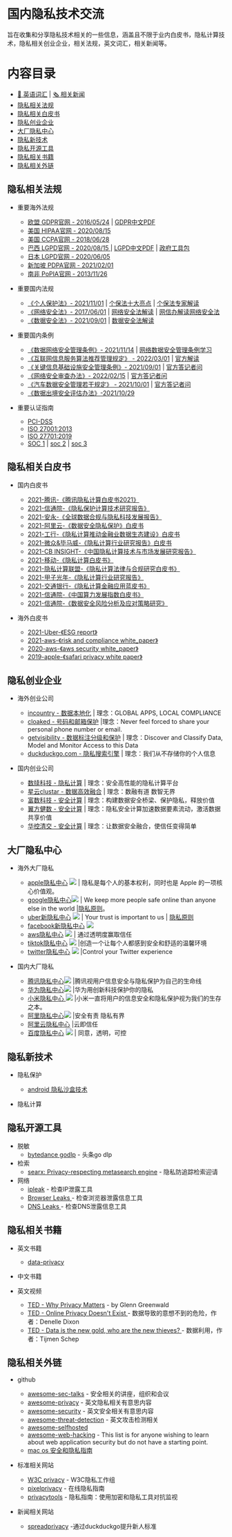 # 国内隐私技术交流
旨在收集和分享隐私技术相关的一些信息，涵盖且不限于业内白皮书，隐私计算技术，隐私相关创业企业，相关法规，英文词汇，相关新闻等。

# 内容目录
   * [📙 英语词汇](./EnglishVocabulary.md) | [🗞️ 相关新闻](./news.md)
   * [隐私相关法规](#隐私相关法规)
   * [隐私相关白皮书](#隐私相关白皮书)
   * [隐私创业企业](#隐私创业企业)
   * [大厂隐私中心](#大厂隐私中心)
   * [隐私新技术](#隐私新技术)
   * [隐私开源工具](#隐私开源工具)
   * [隐私相关书籍](#隐私相关书籍)
   * [隐私相关外链](#隐私相关外链)
   
## 隐私相关法规
 * 重要海外法规
   * [欧盟 GDPR官网 - 2016/05/24](https://gdpr-info.eu/) | [GDPR中文PDF](./files/laws/欧盟《通用数据保护条例》GDPR-高质量译文(全)%20.pdf) 
   * [美国 HIPAA官网 - 2020/08/15 ](https://www.hhs.gov/hipaa/index.html) 
   * [美国 CCPA官网 - 2018/06/28 ](https://leginfo.legislature.ca.gov/faces/billTextClient.xhtml?bill_id=201720180AB375) 
   * [巴西 LGPD官网 - 2020/08/15 ](https://www.gov.br/cidadania/pt-br/acesso-a-informacao/lgpd) | [LGPD中文PDF](./files/laws/巴西通用数据保护法_译文.pdf) | [政府工具包](https://www.gov.br/governodigital/pt-br/governanca-de-dados/guias-operacionais-para-adequacao-a-lgpd)
   * [日本 LGPD官网 - 2020/06/05 ](https://www.ppc.go.jp/en/legal/) 
   * [新加坡 PDPA官网 - 2021/02/01 ](https://www.pdpc.gov.sg/Overview-of-PDPA/The-Legislation/Personal-Data-Protection-Act) 
   * [南非 PoPIA官网 - 2013/11/26 ](https://www.justice.gov.za/inforeg/legal/InfoRegSA-act-2013-004.pdf) 
  
 * 重要国内法规
   * [《个人保护法》- 2021/11/01](http://www.npc.gov.cn/npc/c30834/202108/a8c4e3672c74491a80b53a172bb753fe.shtml) | [个保法十大亮点](https://mp.weixin.qq.com/s/EOEYNAeG5Cxq3e3G4Mk87g) | [个保法专家解读](https://mp.weixin.qq.com/s/8-CTTz2Iv4bOlCbPbvNl5w)
   * [《网络安全法》- 2017/06/01](http://www.cac.gov.cn/2016-11/07/c_1119867116.htm) | [网络安全法解读](http://www.mca.gov.cn/article/zt_gjaqr2021/zjjd/202104/20210400033201.shtml) | [网信办解读网络安全法](http://www.cac.gov.cn/2020-05/03/c_1590051734208776.htm)
   * [《数据安全法》- 2021/09/01](http://www.npc.gov.cn/npc/c30834/202106/7c9af12f51334a73b56d7938f99a788a.shtml) | [数据安全法解读](http://www.cac.gov.cn/2021-06/15/c_1625341228851523.htm)
  
 * 重要国内条例
   * [《数据网络安全管理条例》- 2021/11/14](http://www.cac.gov.cn/2021-11/14/c_1638501991577898.htm) |  [网络数据安全管理条例学习](https://mp.weixin.qq.com/s?__biz=MzIwNTA4NjAxMw==&mid=2648971266&idx=1&sn=12be3b5cab15294ff4530022831dec35&chksm=8f26f450b8517d462e0bce18fbf1e5898e475f8ce50d5ec621758e6893dc3948e20ee72d0742&token=557650794&lang=zh_CN#rd)
   * [《互联网信息服务算法推荐管理规定》 - 2022/03/01](http://www.cac.gov.cn/2022-01/04/c_1642894606364259.htm) | [官方解读](https://mp.weixin.qq.com/s/z6lPpeZ5RJXAeMjo7l2NGA)
   * [《关键信息基础设施安全管理条例》- 2021/09/01](http://www.gov.cn/zhengce/content/2021-08/17/content_5631671.htm) | [官方答记者问](https://mp.weixin.qq.com/s/7epChMnwiZU3mUV_dGawqA)
   * [《网络安全审查办法》- 2022/02/15](http://www.cac.gov.cn/2022-01/04/c_1642894602182845.htm) | [官方答记者问](https://mp.weixin.qq.com/s/Avfc4EbEAEKkuo0CTDH7sQ)
   * [《汽车数据安全管理若干规定》 - 2021/10/01](http://www.cac.gov.cn/2021-08/20/c_1631049984897667.htm) | [官方答记者问](https://mp.weixin.qq.com/s/rxL7pUJV3P7sGAFqdjTZoA)
   * [《数据出境安全评估办法》-2021/10/29](http://www.moj.gov.cn/pub/sfbgw/lfyjzj/lflfyjzj/202110/t20211029_440268.html)

 * 重要认证指南
   * [PCI-DSS](https://www.pcisecuritystandards.org/pdfs/chinese_simplified_pci_dss_audit_procedures_v1-1.pdf)
   * [ISO 27001:2013](https://www.iso.org/standard/54534.html)
   * [ISO 27701:2019](https://www.iso.org/standard/71670.html)
   * [SOC 1](https://us.aicpa.org/interestareas/frc/assuranceadvisoryservices/aicpasoc1report) | [soc 2](https://us.aicpa.org/interestareas/frc/assuranceadvisoryservices/aicpasoc2report) | [soc 3](https://us.aicpa.org/interestareas/frc/assuranceadvisoryservices/aicpasoc3report)
  
   
## 隐私相关白皮书
  * 国内白皮书
    * [2021-腾讯-《腾讯隐私计算白皮书2021》](./files/whitepaper/2021-腾讯隐私计算白皮书2021.pdf)
    * [2021-信通院-《隐私保护计算技术研究报告》](./files/whitepaper/2020-信通院-隐私保护计算技术研究报告.pdf)
    * [2021-安永-《全球数据合规与隐私科技发展报告》](./files/whitepaper/2021-安永-全球数据合规与隐私科技发展报告.pdf)
    * [2021-阿里云-《数据安全隐私保护》白皮书](./files/whitepaper/2021-阿里云-数据安全隐私保护白皮书.pdf)
    * [2021-工行-《隐私计算推动金融业数据生态建设》白皮书](./files/whitepaper/2021-11《隐私计算推动金融业数据生态建设》白皮书.pdf)
    * [2021-微众&毕马威-《隐私计算行业研究报告》白皮书](./files/whitepaper/2021-微众&毕马威-隐私计算行业研究报告.pdf)
    * [2021-CB INSIGHT-《中国隐私计算技术与市场发展研究报告》](./files/whitepaper/2021-12中国隐私计算技术与市场发展研究报告.pdf)
    * [2021-移动-《隐私计算白皮书》](./files/whitepaper/2021-移动-隐私计算白皮书.pdf)
    * [2021-隐私计算联盟-《隐私计算法律与合规研究白皮书》](./files/whitepaper/2021-隐私计算联盟-隐私计算法律与合规研究白皮书.pdf)
    * [2021-甲子光年-《隐私计算行业研究报告》](./files/whitepaper/2021-甲子光年-隐私计算行业研究报告.pdf)
    * [2021-交通银行-《隐私计算金融应用蓝皮书》](./files/whitepaper/2021-交通银行-隐私计算金融应用蓝皮书.pdf)
    * [2021-信通院-《中国算力发展指数白皮书》](./files/whitepaper/2021-信通院-中国算力发展指数白皮书.pdf)
    * [2021-信通院-《数据安全风险分析及应对策略研究》](./files/whitepaper/2021-信通院-数据安全风险分析及应对策略研究.pdf)

  * 海外白皮书
    * [2021-Uber-《ESG report》](./files/whitepaper/2021-Uber-ESG-Report.pdf)
    * [2021-aws-《risk and compliance white_paper》](./files/whitepaper/2021_AWS_Risk_and_Compliance_Whitepaper.pdf)
    * [2020-aws-《aws security white_paper》](./files/whitepaper/2020-AWS_Security_Whitepaper.pdf)
    * [2019-apple-《safari privacy white paper》](./files/whitepaper/2019-apple-Safari_White_Paper_Nov_2019.pdf)


## 隐私创业企业
 * 海外创业公司
   * [incountry - 数据本地化](https://incountry.com/) | 理念：GLOBAL APPS, LOCAL COMPLIANCE 
   * [cloaked - 号码和邮箱保护](https://www.cloaked.app/) |理念：Never feel forced to share your personal phone number or email. 
   * [getvisibility - 数据标注分级和保护](https://www.getvisibility.com/) | 理念：Discover and Classify Data, Model and Monitor Access to this Data 
   * [duckduckgo.com - 隐私搜索引擎](https://duckduckgo.com/) | 理念：我们从不存储你的个人信息 
     
 * 国内创业公司
   * [数牍科技 - 隐私计算](https://www.sudoprivacy.com/) | 理念：安全高性能的隐私计算平台 
   * [星云clustar - 数据高效融合](https://www.sudoprivacy.com/) | 理念：数融有道 数智无界 
   * [富数科技 - 安全计算](https://www.fudata.cn/) | 理念：构建数据安全桥梁、保护隐私，释放价值 
   * [翼方健数 - 安全计算](https://www.basebit.ai/) | 理念：隐私安全计算加速数据要素流动，激活数据共享价值 
   * [华控清交 - 安全计算](https://www.tsingj.com/) | 理念：让数据安全融合，使信任变得简单 
   


## 大厂隐私中心
 * 海外大厂隐私
   * [apple隐私中心](https://www.apple.com.cn/privacy/) [![](https://shields.tosdr.org/en_158.svg)](https://tosdr.org/en/service/158) | 隐私是每个人的基本权利，同时也是 Apple 的一项核心价值观。
   * [google隐私中心](https://policies.google.com/?hl=zh-CN)[![](https://shields.tosdr.org/en_217.svg)](https://tosdr.org/en/service/217) | We keep more people safe online than anyone else in the world |[隐私原则](https://safety.google/principles/?hl=zh_CN)。 
   * [uber新隐私中心](https://privacy.uber.com/privacy/center) [![](https://shields.tosdr.org/en_252.svg)](https://tosdr.org/en/service/252) | Your trust is important to us | [隐私原则](https://www.uber.com/global/en/privacy/overview) 
   * [facebook新隐私中心](https://www.facebook.com/privacy/center)  [![](https://shields.tosdr.org/en_182.svg)](https://tosdr.org/en/service/182) 
   * [aws隐私中心](https://aws.amazon.com/cn/compliance/data-privacy/) [![](https://shields.tosdr.org/en_1339.svg)](https://tosdr.org/en/service/1339) | 通过透明度赢取信任
   * [tiktok隐私中心](https://www.tiktok.com/safety/en/) [![](https://shields.tosdr.org/en_1448.svg)](https://tosdr.org/en/service/1448) |创造一个让每个人都感到安全和舒适的温馨环境
   * [twitter隐私中心](https://privacy.twitter.com/en) [![](https://shields.tosdr.org/en_195.svg)](https://tosdr.org/en/service/195) |Control your Twitter experience

 * 国内大厂隐私
    * [腾讯隐私中心](https://privacy.qq.com/home)[![](https://shields.tosdr.org/en_2654.svg)](https://tosdr.org/en/service/2654) |腾讯视用户信息安全与隐私保护为自己的生命线 
    * [华为隐私中心](https://consumer.huawei.com/cn/privacy/)[![](https://shields.tosdr.org/en_1597.svg)](https://tosdr.org/en/service/1597) |华为用创新科技保护你的隐私
    * [小米隐私中心 ](https://privacy.miui.com/)[![](https://shields.tosdr.org/en_406.svg)](https://tosdr.org/en/service/406) |小米一直将用户的信息安全和隐私保护视为我们的生存之本。
    * [阿里隐私中心](https://privacy.alibabagroup.com/#/home)[![](https://shields.tosdr.org/en_2120.svg)](https://tosdr.org/en/service/2120) |安全有责 隐私有界 
    * [阿里云隐私中心](https://security.aliyun.com/trust) |云即信任 
    * [百度隐私中心](http://privacy.baidu.com/) [![](https://shields.tosdr.org/en_870.svg)](https://tosdr.org/en/service/870git ) | 同意，透明，可控

## 隐私新技术
 * 隐私保护
   * [android 隐私沙盒技术](https://developer.android.com/design-for-safety/ads)   
   
 * 隐私计算

    

## 隐私开源工具
  * 脱敏
     * [bytedance godlp](https://github.com/bytedance/godlp) - 头条go dlp
  * 检索
     * [searx: Privacy-respecting metasearch engine](https://github.com/searx/searx) - 隐私防追踪检索迎请
  * 网络
     * [ipleak](https://ipleak.net/) - 检查IP泄露工具
     * [Browser Leaks ](https://browserleaks.com/) - 检查浏览器泄露信息工具
     * [DNS Leaks ](https://www.dnsleaktest.com/) - 检查DNS泄露信息工具
    


## 隐私相关书籍
   * 英文书籍
     * [data-privacy](https://www.manning.com/books/data-privacy)
   
   * 中文书籍
   
   * 英文视频
     * [TED - Why Privacy Matters](https://www.ted.com/talks/glenn_greenwald_why_privacy_matters) - by Glenn Greenwald
     * [TED - Online Privacy Doesn't Exist ](https://www.youtube.com/watch?v=LgWrD3EJ1Do) - 数据导致的意想不到的危险，作者：Denelle Dixon
     * [TED - Data is the new gold, who are the new thieves? ](https://www.youtube.com/watch?v=XNF-rGiGb50) - 数据利用，作者：Tijmen Schep
     

## 隐私相关外链
 * github
   * [awesome-sec-talks](https://github.com/PaulSec/awesome-sec-talks) - 安全相关的讲座，组织和会议
   * [awesome-privacy](https://github.com/pluja/awesome-privacy) - 英文隐私相关有意思内容
   * [awesome-security](https://github.com/sbilly/awesome-security) - 英文安全相关有意思内容
   * [awesome-threat-detection](https://github.com/0x4D31/awesome-threat-detection) - 英文攻击检测相关
   * [awesome-selfhosted](https://github.com/awesome-selfhosted/awesome-selfhosted)
   * [awesome-web-hacking](https://github.com/infoslack/awesome-web-hacking) - This list is for anyone wishing to learn about web application security but do not have a starting point.
   * [mac os 安全和隐私指南](https://github.com/drduh/macOS-Security-and-Privacy-Guide/blob/master/README-cn.md)
* 标准相关网站
   * [W3C privacy](https://www.w3.org/Privacy/) - W3C隐私工作组
   * [pixelprivacy](https://pixelprivacy.com/resources/) - 在线隐私指南
   * [privacytools](https://www.privacytools.io/) - 隐私指南：使用加密和隐私工具对抗监视

* 新闻相关网站
   * [spreadprivacy](https://spreadprivacy.com/) -通过duckduckgo提升新人标准

   